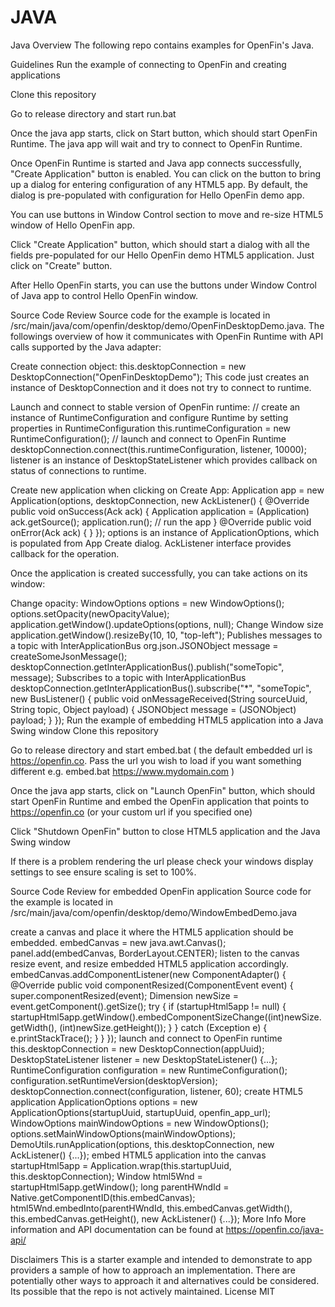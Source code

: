 # JAVA

Java
Overview
The following repo contains examples for OpenFin's Java.

Guidelines
Run the example of connecting to OpenFin and creating applications

Clone this repository

Go to release directory and start run.bat

Once the java app starts, click on Start button, which should start OpenFin Runtime. The java app will wait and try to connect to OpenFin Runtime.

Once OpenFin Runtime is started and Java app connects successfully, "Create Application" button is enabled. You can click on the button to bring up a dialog for entering configuration of any HTML5 app. By default, the dialog is pre-populated with configuration for Hello OpenFin demo app.

You can use buttons in Window Control section to move and re-size HTML5 window of Hello OpenFin app.

Click "Create Application" button, which should start a dialog with all the fields pre-populated for our Hello OpenFin demo HTML5 application. Just click on "Create" button.

After Hello OpenFin starts, you can use the buttons under Window Control of Java app to control Hello OpenFin window.

Source Code Review
Source code for the example is located in /src/main/java/com/openfin/desktop/demo/OpenFinDesktopDemo.java. The followings overview of how it communicates with OpenFin Runtime with API calls supported by the Java adapter:

Create connection object:
	this.desktopConnection = new DesktopConnection("OpenFinDesktopDemo");
This code just creates an instance of DesktopConnection and it does not try to connect to runtime.

Launch and connect to stable version of OpenFin runtime:
	// create an instance of RuntimeConfiguration and configure Runtime by setting properties in RuntimeConfiguration
	this.runtimeConfiguration = new RuntimeConfiguration();
	// launch and connect to OpenFin Runtime
	desktopConnection.connect(this.runtimeConfiguration, listener, 10000);
listener is an instance of DesktopStateListener which provides callback on status of connections to runtime.

Create new application when clicking on Create App:
   Application app = new Application(options, desktopConnection, new AckListener() {
   	@Override
   	public void onSuccess(Ack ack) {
   		Application application = (Application) ack.getSource();
   		application.run();   // run the app
   	}
   	@Override
   	public void onError(Ack ack) {
   	}
   });
options is an instance of ApplicationOptions, which is populated from App Create dialog. AckListener interface provides callback for the operation.

Once the application is created successfully, you can take actions on its window:

Change opacity:
	WindowOptions options = new WindowOptions();
	options.setOpacity(newOpacityValue);
	application.getWindow().updateOptions(options, null);
Change Window size
	application.getWindow().resizeBy(10, 10, "top-left");
Publishes messages to a topic with InterApplicationBus
	org.json.JSONObject message = createSomeJsonMessage();
	desktopConnection.getInterApplicationBus().publish("someTopic", message);
Subscribes to a topic with InterApplicationBus
	desktopConnection.getInterApplicationBus().subscribe("*", "someTopic", new BusListener() {
		public void onMessageReceived(String sourceUuid, String topic, Object payload) {
			JSONObject message = (JSONObject) payload;
		}
	});
Run the example of embedding HTML5 application into a Java Swing window
Clone this repository

Go to release directory and start embed.bat ( the default embedded url is https://openfin.co. Pass the url you wish to load if you want something different e.g. embed.bat https://www.mydomain.com )

Once the java app starts, click on "Launch OpenFin" button, which should start OpenFin Runtime and embed the OpenFin application that points to https://openfin.co (or your custom url if you specified one)

Click "Shutdown OpenFin" button to close HTML5 application and the Java Swing window

If there is a problem rendering the url please check your windows display settings to see ensure scaling is set to 100%.

Source Code Review for embedded OpenFin application
Source code for the example is located in /src/main/java/com/openfin/desktop/demo/WindowEmbedDemo.java

create a canvas and place it where the HTML5 application should be embedded.
	embedCanvas = new java.awt.Canvas();
	panel.add(embedCanvas, BorderLayout.CENTER);
listen to the canvas resize event, and resize embedded HTML5 application accordingly.
	embedCanvas.addComponentListener(new ComponentAdapter() {
	    @Override
	    public void componentResized(ComponentEvent event) {
	        super.componentResized(event);
	        Dimension newSize = event.getComponent().getSize();
	        try {
	            if (startupHtml5app != null) {
	                startupHtml5app.getWindow().embedComponentSizeChange((int)newSize.getWidth(), (int)newSize.getHeight());
	            }
	        } catch (Exception e) {
	            e.printStackTrace();
	        }
	    }
	});
launch and connect to OpenFin runtime
	this.desktopConnection = new DesktopConnection(appUuid);
	DesktopStateListener listener = new DesktopStateListener() {...};
	RuntimeConfiguration configuration = new RuntimeConfiguration();
	configuration.setRuntimeVersion(desktopVersion);
	desktopConnection.connect(configuration, listener, 60);
create HTML5 application
	ApplicationOptions options = new ApplicationOptions(startupUuid, startupUuid, openfin_app_url);
	WindowOptions mainWindowOptions = new WindowOptions();
	options.setMainWindowOptions(mainWindowOptions);
	DemoUtils.runApplication(options, this.desktopConnection, new AckListener() {...});
embed HTML5 application into the canvas
	startupHtml5app = Application.wrap(this.startupUuid, this.desktopConnection);
	Window html5Wnd = startupHtml5app.getWindow();
	long parentHWndId = Native.getComponentID(this.embedCanvas);
	html5Wnd.embedInto(parentHWndId, this.embedCanvas.getWidth(), this.embedCanvas.getHeight(), new AckListener() {...});
More Info
More information and API documentation can be found at https://openfin.co/java-api/

Disclaimers
This is a starter example and intended to demonstrate to app providers a sample of how to approach an implementation. There are potentially other ways to approach it and alternatives could be considered.
Its possible that the repo is not actively maintained.
License
MIT
